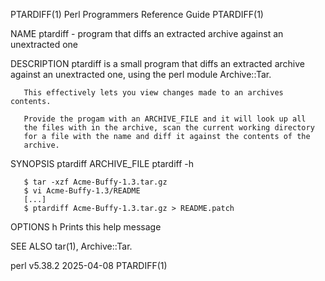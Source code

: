 PTARDIFF(1)						       Perl Programmers Reference Guide							   PTARDIFF(1)

NAME
       ptardiff - program that diffs an extracted archive against an unextracted one

DESCRIPTION
	   ptardiff is a small program that diffs an extracted archive
	   against an unextracted one, using the perl module Archive::Tar.

	   This effectively lets you view changes made to an archives contents.

	   Provide the progam with an ARCHIVE_FILE and it will look up all
	   the files with in the archive, scan the current working directory
	   for a file with the name and diff it against the contents of the
	   archive.

SYNOPSIS
	   ptardiff ARCHIVE_FILE
	   ptardiff -h

	   $ tar -xzf Acme-Buffy-1.3.tar.gz
	   $ vi Acme-Buffy-1.3/README
	   [...]
	   $ ptardiff Acme-Buffy-1.3.tar.gz > README.patch

OPTIONS
	   h   Prints this help message

SEE ALSO
       tar(1), Archive::Tar.

perl v5.38.2								  2025-04-08								   PTARDIFF(1)
